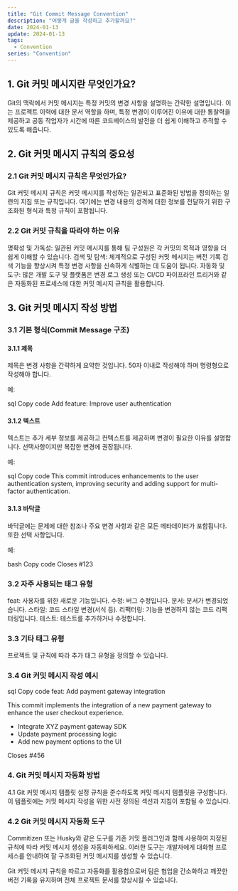 ```yaml
---
title: "Git Commit Message Convention"
description: "어떻게 글을 작성하고 추가할까요?"
date: 2024-01-13
update: 2024-01-13
tags:
  - Convention
series: "Convention"
---
```


## 1. Git 커밋 메시지란 무엇인가요?
   Git의 맥락에서 커밋 메시지는 특정 커밋의 변경 사항을 설명하는 간략한 설명입니다. 이는 프로젝트 이력에 대한 문서 역할을 하며, 특정 변경이 이루어진 이유에 대한 통찰력을 제공하고 공동 작업자가 시간에 따른 코드베이스의 발전을 더 쉽게 이해하고 추적할 수 있도록 해줍니다.

## 2. Git 커밋 메시지 규칙의 중요성
### 2.1 Git 커밋 메시지 규칙은 무엇인가요?
   Git 커밋 메시지 규칙은 커밋 메시지를 작성하는 일관되고 표준화된 방법을 정의하는 일련의 지침 또는 규칙입니다. 여기에는 변경 내용의 성격에 대한 정보를 전달하기 위한 구조화된 형식과 특정 규칙이 포함됩니다.

### 2.2 Git 커밋 규칙을 따라야 하는 이유
명확성 및 가독성: 일관된 커밋 메시지를 통해 팀 구성원은 각 커밋의 목적과 영향을 더 쉽게 이해할 수 있습니다.
검색 및 탐색: 체계적으로 구성된 커밋 메시지는 버전 기록 검색 기능을 향상시켜 특정 변경 사항을 신속하게 식별하는 데 도움이 됩니다.
자동화 및 도구: 많은 개발 도구 및 플랫폼은 변경 로그 생성 또는 CI/CD 파이프라인 트리거와 같은 자동화된 프로세스에 대한 커밋 메시지 규칙을 활용합니다.

## 3. Git 커밋 메시지 작성 방법
### 3.1 기본 형식(Commit Message 구조)
#### 3.1.1 제목
   제목은 변경 사항을 간략하게 요약한 것입니다. 50자 이내로 작성해야 하며 명령형으로 작성해야 합니다.

예:

sql
Copy code
Add feature: Improve user authentication

#### 3.1.2 텍스트
텍스트는 추가 세부 정보를 제공하고 컨텍스트를 제공하며 변경이 필요한 이유를 설명합니다. 선택사항이지만 복잡한 변경에 권장됩니다.

예:

sql
Copy code
This commit introduces enhancements to the user authentication system, improving security and adding support for multi-factor authentication.
#### 3.1.3 바닥글
바닥글에는 문제에 대한 참조나 주요 변경 사항과 같은 모든 메타데이터가 포함됩니다. 또한 선택 사항입니다.

예:

bash
Copy code
Closes #123
### 3.2 자주 사용되는 태그 유형
feat: 사용자를 위한 새로운 기능입니다.
수정: 버그 수정입니다.
문서: 문서가 변경되었습니다.
스타일: 코드 스타일 변경(서식 등).
리팩터링: 기능을 변경하지 않는 코드 리팩터링입니다.
테스트: 테스트를 추가하거나 수정합니다.
### 3.3 기타 태그 유형
프로젝트 및 규칙에 따라 추가 태그 유형을 정의할 수 있습니다.

### 3.4 Git 커밋 메시지 작성 예시
sql
Copy code
feat: Add payment gateway integration

This commit implements the integration of a new payment gateway to enhance the user checkout experience.

- Integrate XYZ payment gateway SDK
- Update payment processing logic
- Add new payment options to the UI

Closes #456
### 4. Git 커밋 메시지 자동화 방법
   4.1 Git 커밋 메시지 템플릿 설정
   규칙을 준수하도록 커밋 메시지 템플릿을 구성합니다. 이 템플릿에는 커밋 메시지 작성을 위한 사전 정의된 섹션과 지침이 포함될 수 있습니다.

### 4.2 Git 커밋 메시지 자동화 도구
Commitizen 또는 Husky와 같은 도구를 기존 커밋 플러그인과 함께 사용하여 지정된 규칙에 따라 커밋 메시지 생성을 자동화하세요. 이러한 도구는 개발자에게 대화형 프로세스를 안내하여 잘 구조화된 커밋 메시지를 생성할 수 있습니다.

Git 커밋 메시지 규칙을 따르고 자동화를 활용함으로써 팀은 협업을 간소화하고 깨끗한 버전 기록을 유지하며 전체 프로젝트 문서를 향상시킬 수 있습니다.